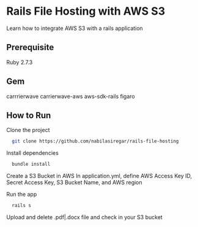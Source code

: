 # Rails File Hosting with AWS S3
Learn how to integrate AWS S3 with a rails application

## Prerequisite
Ruby 2.7.3

## Gem
carrrierwave
carrierwave-aws
aws-sdk-rails
figaro

## How to Run
Clone the project

```bash
  git clone https://github.com/nabilasiregar/rails-file-hosting
```

Install dependencies

```bash
  bundle install
```

Create a S3 Bucket in AWS
In application.yml, define AWS Access Key ID, Secret Access Key, S3 Bucket Name, and AWS region

Run the app
```bash
  rails s
```

Upload and delete .pdf|.docx file and check in your S3 bucket
